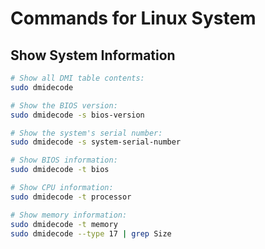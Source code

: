 # Commands for Linux System

## Show System Information

```sh
# Show all DMI table contents:
sudo dmidecode

# Show the BIOS version:
sudo dmidecode -s bios-version

# Show the system's serial number:
sudo dmidecode -s system-serial-number

# Show BIOS information:
sudo dmidecode -t bios

# Show CPU information:
sudo dmidecode -t processor

# Show memory information:
sudo dmidecode -t memory
sudo dmidecode --type 17 | grep Size
```
